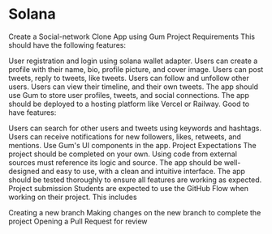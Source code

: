 # Solana

Create a Social-network Clone App using Gum
Project Requirements
This should have the following features:

User registration and login using solana wallet adapter.
Users can create a profile with their name, bio, profile picture, and cover image.
Users can post tweets, reply to tweets, like tweets.
Users can follow and unfollow other users.
Users can view their timeline, and their own tweets.
The app should use Gum to store user profiles, tweets, and social connections.
The app should be deployed to a hosting platform like Vercel or Railway.
Good to have features:

Users can search for other users and tweets using keywords and hashtags.
Users can receive notifications for new followers, likes, retweets, and mentions.
Use Gum's UI components in the app.
Project Expectations
The project should be completed on your own.
Using code from external sources must reference its logic and source.
The app should be well-designed and easy to use, with a clean and intuitive interface.
The app should be tested thoroughly to ensure all features are working as expected.
Project submission
Students are expected to use the GitHub Flow when working on their project. This includes

Creating a new branch
Making changes on the new branch to complete the project
Opening a Pull Request for review
